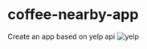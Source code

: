 # coffee-nearby-app
Create an app based on yelp api
![yelp](https://user-images.githubusercontent.com/52837649/87236185-cf239780-c3b3-11ea-89a5-d25bcd17ac87.gif)
